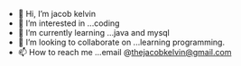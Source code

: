 - 👋 Hi, I’m jacob kelvin
- 👀 I’m interested in ...coding
- 🌱 I’m currently learning ...java and mysql
- 💞️ I’m looking to collaborate on ...learning programming.
- 📫 How to reach me ...email @thejacobkelvin@gmail.com

<!---
thejacobkelvin/thejacobkelvin is a ✨ special ✨ repository because its `README.md` (this file) appears on your GitHub profile.
You can click the Preview link to take a look at your changes.
--->
